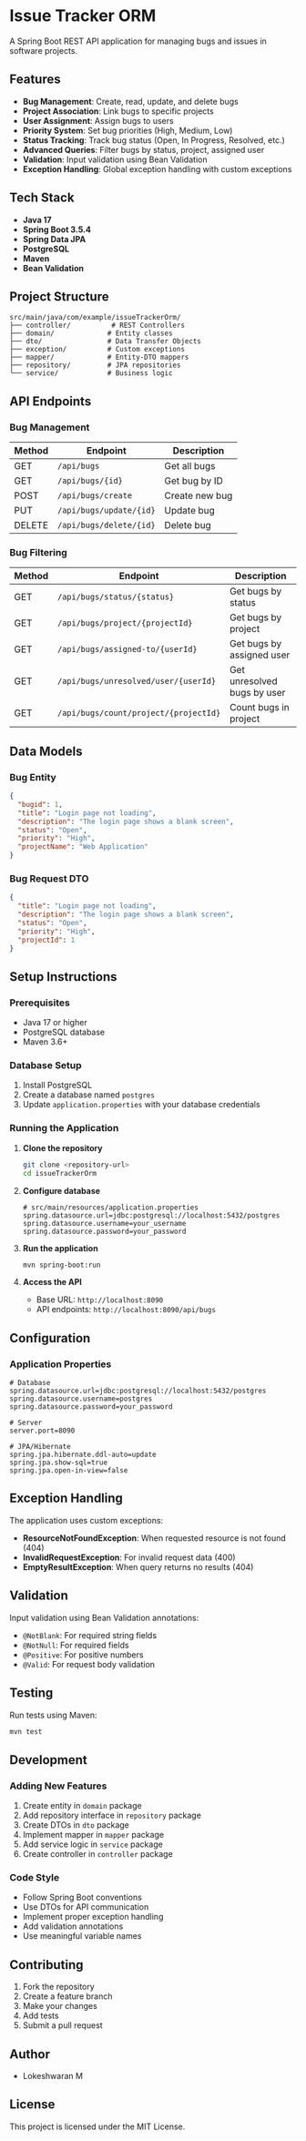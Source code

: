 # Issue Tracker ORM

A Spring Boot REST API application for managing bugs and issues in software projects.

## Features

- **Bug Management**: Create, read, update, and delete bugs
- **Project Association**: Link bugs to specific projects
- **User Assignment**: Assign bugs to users
- **Priority System**: Set bug priorities (High, Medium, Low)
- **Status Tracking**: Track bug status (Open, In Progress, Resolved, etc.)
- **Advanced Queries**: Filter bugs by status, project, assigned user
- **Validation**: Input validation using Bean Validation
- **Exception Handling**: Global exception handling with custom exceptions

## Tech Stack

- **Java 17**
- **Spring Boot 3.5.4**
- **Spring Data JPA**
- **PostgreSQL**
- **Maven**
- **Bean Validation**

## Project Structure

```
src/main/java/com/example/issueTrackerOrm/
├── controller/          # REST Controllers
├── domain/             # Entity classes
├── dto/                # Data Transfer Objects
├── exception/          # Custom exceptions
├── mapper/             # Entity-DTO mappers
├── repository/         # JPA repositories
└── service/            # Business logic
```

## API Endpoints

### Bug Management

| Method | Endpoint | Description |
|--------|----------|-------------|
| GET | `/api/bugs` | Get all bugs |
| GET | `/api/bugs/{id}` | Get bug by ID |
| POST | `/api/bugs/create` | Create new bug |
| PUT | `/api/bugs/update/{id}` | Update bug |
| DELETE | `/api/bugs/delete/{id}` | Delete bug |

### Bug Filtering

| Method | Endpoint | Description |
|--------|----------|-------------|
| GET | `/api/bugs/status/{status}` | Get bugs by status |
| GET | `/api/bugs/project/{projectId}` | Get bugs by project |
| GET | `/api/bugs/assigned-to/{userId}` | Get bugs by assigned user |
| GET | `/api/bugs/unresolved/user/{userId}` | Get unresolved bugs by user |
| GET | `/api/bugs/count/project/{projectId}` | Count bugs in project |

## Data Models

### Bug Entity
```json
{
  "bugid": 1,
  "title": "Login page not loading",
  "description": "The login page shows a blank screen",
  "status": "Open",
  "priority": "High",
  "projectName": "Web Application"
}
```

### Bug Request DTO
```json
{
  "title": "Login page not loading",
  "description": "The login page shows a blank screen",
  "status": "Open",
  "priority": "High",
  "projectId": 1
}
```

## Setup Instructions

### Prerequisites
- Java 17 or higher
- PostgreSQL database
- Maven 3.6+

### Database Setup
1. Install PostgreSQL
2. Create a database named `postgres`
3. Update `application.properties` with your database credentials

### Running the Application

1. **Clone the repository**
   ```bash
   git clone <repository-url>
   cd issueTrackerOrm
   ```

2. **Configure database**
   ```properties
   # src/main/resources/application.properties
   spring.datasource.url=jdbc:postgresql://localhost:5432/postgres
   spring.datasource.username=your_username
   spring.datasource.password=your_password
   ```

3. **Run the application**
   ```bash
   mvn spring-boot:run
   ```

4. **Access the API**
   - Base URL: `http://localhost:8090`
   - API endpoints: `http://localhost:8090/api/bugs`

## Configuration

### Application Properties
```properties
# Database
spring.datasource.url=jdbc:postgresql://localhost:5432/postgres
spring.datasource.username=postgres
spring.datasource.password=your_password

# Server
server.port=8090

# JPA/Hibernate
spring.jpa.hibernate.ddl-auto=update
spring.jpa.show-sql=true
spring.jpa.open-in-view=false
```

## Exception Handling

The application uses custom exceptions:

- **ResourceNotFoundException**: When requested resource is not found (404)
- **InvalidRequestException**: For invalid request data (400)
- **EmptyResultException**: When query returns no results (404)

## Validation

Input validation using Bean Validation annotations:
- `@NotBlank`: For required string fields
- `@NotNull`: For required fields
- `@Positive`: For positive numbers
- `@Valid`: For request body validation

## Testing

Run tests using Maven:
```bash
mvn test
```

## Development

### Adding New Features
1. Create entity in `domain` package
2. Add repository interface in `repository` package
3. Create DTOs in `dto` package
4. Implement mapper in `mapper` package
5. Add service logic in `service` package
6. Create controller in `controller` package

### Code Style
- Follow Spring Boot conventions
- Use DTOs for API communication
- Implement proper exception handling
- Add validation annotations
- Use meaningful variable names

## Contributing

1. Fork the repository
2. Create a feature branch
3. Make your changes
4. Add tests
5. Submit a pull request

## Author
- Lokeshwaran M

## License

This project is licensed under the MIT License.